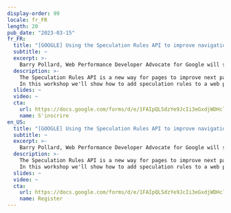 ```yaml
---
display-order: 99
locale: fr_FR
length: 20
pub_date: "2023-03-15"
fr_FR:
  title: "[GOOGLE] Using the Speculation Rules API to improve navigations (EN)"
  subtitle: ~
  excerpt: >-
    Barry Pollard, Web Performance Developer Advocate for Google will show how Using the Speculation Rules API to improve navigations.
  description: >-
    The Speculation Rules API is a new way for pages to improve next page navigations by telling the browser to prefetch or prerender certain URLs. This leads to faster, or even instant, page URLs.
    In this workshop we'll show how to add speculation rules to a web page and show they render faster.
  slides: ~
  video: ~
  cta:
    url: https://docs.google.com/forms/d/e/1FAIpQLSdzYe9JcIi3eGxdjWDHclmCF8tqVXUTxk2obiutNugtpliWww/viewform?usp=sf_link
    name: S'inscrire
en_US:
  title: "[GOOGLE] Using the Speculation Rules API to improve navigations (EN)"
  subtitle: ~
  excerpt: >-
    Barry Pollard, Web Performance Developer Advocate for Google will show how Using the Speculation Rules API to improve navigations.
  description: >-
    The Speculation Rules API is a new way for pages to improve next page navigations by telling the browser to prefetch or prerender certain URLs. This leads to faster, or even instant, page URLs.
    In this workshop we'll show how to add speculation rules to a web page and show they render faster.
  slides: ~
  video: ~
  cta:
    url: https://docs.google.com/forms/d/e/1FAIpQLSdzYe9JcIi3eGxdjWDHclmCF8tqVXUTxk2obiutNugtpliWww/viewform?usp=sf_link
    name: Register
---
```

